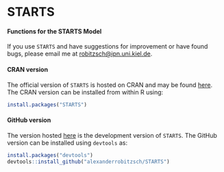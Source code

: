 # STARTS
#### Functions for the STARTS Model


If you use `STARTS` and have suggestions for improvement or have found bugs, please email me at robitzsch@ipn.uni.kiel.de.

#### CRAN version

The official version of `STARTS` is hosted on CRAN and may be found [here](https://cran.r-project.org/package=STARTS). 
The CRAN version can be installed from within R using:

```r
install.packages("STARTS")
```

#### GitHub version

The version hosted [here](https://github.com/alexanderrobitzsch/STARTS) is the development version of `STARTS`. 
The GitHub version can be installed using `devtools` as:

```r
install.packages("devtools")
devtools::install_github("alexanderrobitzsch/STARTS")
```
